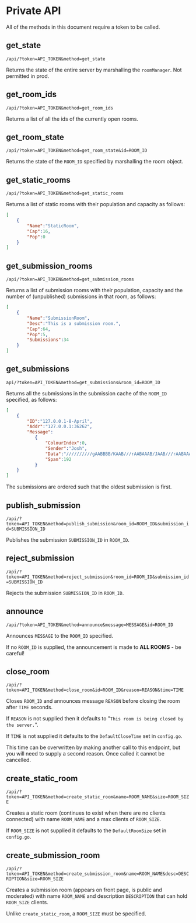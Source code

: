 # Private API

All of the methods in this document require a token to be called.



## get_state

`/api/?token=API_TOKEN&method=get_state`

Returns the state of the entire server by marshalling the `roomManager`. Not permitted in prod.



## get_room_ids

`/api/?token=API_TOKEN&method=get_room_ids`

Returns a list of all the ids of the currently open rooms.



## get_room_state

`/api/?token=API_TOKEN&method=get_room_state&id=ROOM_ID`

Returns the state of the `ROOM_ID` specified by marshalling the room object.



## get_static_rooms

`/api/?token=API_TOKEN&method=get_static_rooms`

Returns a list of static rooms with their population and capacity as follows:

```json
[
	{
		"Name":"StaticRoom",
		"Cap":16,
		"Pop":0
	}
]
```



## get_submission_rooms

`/api/?token=API_TOKEN&method=get_submission_rooms`

Returns a list of submission rooms with their population, capacity and the number of (unpublished) submissions in that room, as follows:

```json
[
	{
		"Name":"SubmissionRoom",
        "Desc":"This is a submission room.",
		"Cap":64,
		"Pop":5,
        "Submissions":34
	}
]
```



## get_submissions

`api/?token=API_TOKEN&method=get_submissions&room_id=ROOM_ID`

Returns all the submissions in the submission cache of the `ROOM_ID` specified, as follows:

```json
[
    {
        "ID":"127.0.0.1-8-April",
     	"Addr":"127.0.0.1:36262",
        "Message":
 	       {
               "ColourIndex":0,
               "Sender":"Josh",
               "Data":"//////////gAABBBB/KAAB///rAABAAAB/JAAB///rAABAAABABBBBAABAAABABBBB///oAABBBBAABAAABABAAABABAAAB///nAABAAABAB/BAABAAABABAAAB///nAABAAABAB/BAABAAABABAAAB///nAABBBBAAB/CAABBBBABAAAB///////////////////////////////////////////////////////////////////////////////////////////////////////////////////////////////////////////////////////////////////////wAA",
               "Span":192
           }
    }
]
```

The submissions are ordered such that the oldest submission is first.



## publish_submission

`/api/?token=API_TOKEN&method=publish_submission&room_id=ROOM_ID&submission_id=SUBMISSION_ID`

Publishes the submission `SUBMISSION_ID` in `ROOM_ID`.



## reject_submission

`/api/?token=API_TOKEN&method=reject_submission&room_id=ROOM_ID&submission_id=SUBMISSION_ID`

Rejects the submission `SUBMISSION_ID` in `ROOM_ID`.



## announce

`/api/?token=API_TOKEN&method=announce&message=MESSAGE&id=ROOM_ID`

Announces `MESSAGE` to the `ROOM_ID` specified.

If no `ROOM_ID` is supplied, the announcement is made to **ALL ROOMS** - be careful!



## close_room

`/api/?token=API_TOKEN&method=close_room&id=ROOM_ID&reason=REASON&time=TIME`

Closes `ROOM_ID` and announces message `REASON` before closing the room after `TIME` seconds. 

If `REASON` is not supplied then it defaults to "`This room is being closed by the server.`".

If `TIME` is not supplied it defaults to the `DefaultCloseTime` set in `config.go`.

This time can be overwritten by making another call to this endpoint, but you will need to supply a second reason. Once called it cannot be cancelled.



## create_static_room

`/api/?token=API_TOKEN&method=create_static_room&name=ROOM_NAME&size=ROOM_SIZE`

Creates a static room (continues to exist when there are no clients connected) with name `ROOM_NAME` and a max clients of `ROOM_SIZE`. 

If `ROOM_SIZE` is not supplied it defaults to the `DefaultRoomSize` set in `config.go`.



## create_submission_room

`/api/?token=API_TOKEN&method=create_submission_room&name=ROOM_NAME&desc=DESCRIPTION&size=ROOM_SIZE`

Creates a submission room (appears on front page, is public and moderated) with name `ROOM_NAME` and description `DESCRIPTION` that can hold `ROOM_SIZE` clients.

Unlike `create_static_room`, a `ROOM_SIZE` must be specified.



